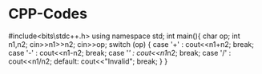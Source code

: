 # CPP-Codes
#include<bits\stdc++.h>
using namespace std;
int main(){
    char op;
    int n1,n2;
    cin>>n1>>n2;
    cin>>op;
    switch (op)
    {
    case '+' :
        cout<<n1+n2;
        break;
    case '-' :
        cout<<n1-n2;
        break;
    case '*' :
        cout<<n1*n2;
        break;
    case '/' :
        cout<<n1/n2;
    default:
    cout<<"Invalid";
        break;
    }
}

